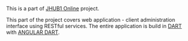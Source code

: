 This is a part of [JHUB1 Online](https://code.google.com/p/jhub1online) project.

This part of the project covers web application - client administration interface using RESTful services.
The entire application is build in [DART](https://www.dartlang.org/) with [ANGULAR DART](https://angulardart.org/).